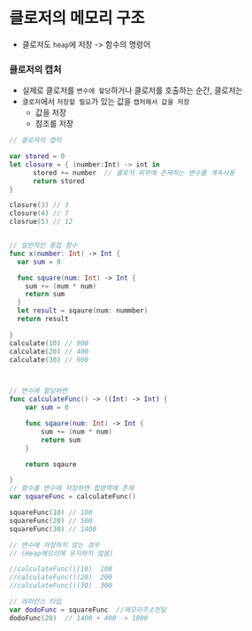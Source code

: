 # 클로저의 메모리 구조

* 클로저도 `heap`에 저장 -> 함수의 명령어

### 클로저의 캡처   
* 실제로 클로저를 `변수에 할당`하거나 클로저를 호출하는 순간, 클로저는
* `클로저`에서 `저장할 필요`가 있는 값을 `캡처해서 값을 저장`
    * 값을 저장
    * 참조를 저장
```swift
// 클로저의 캡처

var stored = 0
let closure = { (number:Int) -> int in
      stored += number  // 클로저 외부에 존재하는 변수를 계속사용
      return stored
}

closure(3) // 3
closure(4) // 7
closrue(5) // 12


// 일반적인 중첩 함수
func x(number: Int) -> Int {
  var sum = 0

  func square(num: Int) -> Int {
    sum += (num * num)
    return sum
  }
  let result = sqaure(num: nummber)
  return result

}
calculate(10) // 900
calculate(20) // 400
calculate(30) // 900



// 변수에 할당하면 
func calculateFunc() -> ((Int) -> Int) {
    var sum = 0

    func sqaure(num: Int) -> Int {
        sum += (num * num)
        return sum
    }

    return sqaure

}
// 함수를 변수에 저장하면 힙영역에 존재
var squareFunc = calculateFunc()

squareFunc(10) // 100
squareFunc(20) // 500
squareFunc(30) // 1400

// 변수에 저장하지 않는 경우
// (Heap메모리에 유지하지 않음)

//calculateFunc()(10)  100
//calculateFunc()(20)  200
//calculateFunc()(30)  300

// 레퍼런스 타입
var dodoFunc = squareFunc  //메모리주소전달
dodoFunc(20)  // 1400 + 400 -> 1800






```
